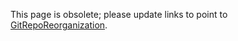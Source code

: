 
This page is obsolete; please update links to point to [GitRepoReorganization](git-repo-reorganization).
